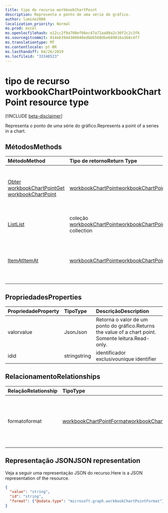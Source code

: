 ```yaml
---
title: tipo de recurso workbookChartPoint
description: Representa o ponto de uma série do gráfico.
author: lumine2008
localization_priority: Normal
ms.prod: excel
ms.openlocfilehash: e12cc2f9a700ef66ec47a72aa88a2c30f2c2c3f6
ms.sourcegitcommit: 014eb3944306948edbb6560dbe689816a168c4f7
ms.translationtype: MT
ms.contentlocale: pt-BR
ms.lasthandoff: 04/26/2019
ms.locfileid: "33348523"
---
```

# <a name="workbookchartpoint-resource-type"></a><span data-ttu-id="e2e8c-103">tipo de recurso workbookChartPoint</span><span class="sxs-lookup"><span data-stu-id="e2e8c-103">workbookChartPoint resource type</span></span>

[!INCLUDE [beta-disclaimer](../../includes/beta-disclaimer.md)]

<span data-ttu-id="e2e8c-104">Representa o ponto de uma série do gráfico.</span><span class="sxs-lookup"><span data-stu-id="e2e8c-104">Represents a point of a series in a chart.</span></span>


## <a name="methods"></a><span data-ttu-id="e2e8c-105">Métodos</span><span class="sxs-lookup"><span data-stu-id="e2e8c-105">Methods</span></span>

| <span data-ttu-id="e2e8c-106">Método</span><span class="sxs-lookup"><span data-stu-id="e2e8c-106">Method</span></span>           | <span data-ttu-id="e2e8c-107">Tipo de retorno</span><span class="sxs-lookup"><span data-stu-id="e2e8c-107">Return Type</span></span>    |<span data-ttu-id="e2e8c-108">Descrição</span><span class="sxs-lookup"><span data-stu-id="e2e8c-108">Description</span></span>|
|:---------------|:--------|:----------|
|[<span data-ttu-id="e2e8c-109">Obter workbookChartPoint</span><span class="sxs-lookup"><span data-stu-id="e2e8c-109">Get workbookChartPoint</span></span>](../api/chartpoint-get.md) | [<span data-ttu-id="e2e8c-110">workbookChartPoint</span><span class="sxs-lookup"><span data-stu-id="e2e8c-110">workbookChartPoint</span></span>](workbookchartpoint.md) |<span data-ttu-id="e2e8c-111">Leia as propriedades e os relacionamentos do objeto chartPoint.</span><span class="sxs-lookup"><span data-stu-id="e2e8c-111">Read properties and relationships of chartPoint object.</span></span>|
|[<span data-ttu-id="e2e8c-112">List</span><span class="sxs-lookup"><span data-stu-id="e2e8c-112">List</span></span>](../api/chartpoint-list.md) | <span data-ttu-id="e2e8c-113">coleção [workbookChartPoint](workbookchartpoint.md)</span><span class="sxs-lookup"><span data-stu-id="e2e8c-113">[workbookChartPoint](workbookchartpoint.md) collection</span></span> |<span data-ttu-id="e2e8c-114">Obtenha a coleção de objetos chartPoint.</span><span class="sxs-lookup"><span data-stu-id="e2e8c-114">Get chartPoint object collection.</span></span> |
|[<span data-ttu-id="e2e8c-115">ItemAt</span><span class="sxs-lookup"><span data-stu-id="e2e8c-115">ItemAt</span></span>](../api/chartpointscollection-itemat.md)|[<span data-ttu-id="e2e8c-116">workbookChartPoint</span><span class="sxs-lookup"><span data-stu-id="e2e8c-116">workbookChartPoint</span></span>](workbookchartpoint.md)|<span data-ttu-id="e2e8c-117">Recupera um ponto com base na respectiva posição dentro da série.</span><span class="sxs-lookup"><span data-stu-id="e2e8c-117">Retrieve a point based on its position within the series.</span></span>|

## <a name="properties"></a><span data-ttu-id="e2e8c-118">Propriedades</span><span class="sxs-lookup"><span data-stu-id="e2e8c-118">Properties</span></span>
| <span data-ttu-id="e2e8c-119">Propriedade</span><span class="sxs-lookup"><span data-stu-id="e2e8c-119">Property</span></span>     | <span data-ttu-id="e2e8c-120">Tipo</span><span class="sxs-lookup"><span data-stu-id="e2e8c-120">Type</span></span>   |<span data-ttu-id="e2e8c-121">Descrição</span><span class="sxs-lookup"><span data-stu-id="e2e8c-121">Description</span></span>|
|:---------------|:--------|:----------|
|<span data-ttu-id="e2e8c-122">valor</span><span class="sxs-lookup"><span data-stu-id="e2e8c-122">value</span></span>|<span data-ttu-id="e2e8c-123">Json</span><span class="sxs-lookup"><span data-stu-id="e2e8c-123">Json</span></span>|<span data-ttu-id="e2e8c-124">Retorna o valor de um ponto do gráfico.</span><span class="sxs-lookup"><span data-stu-id="e2e8c-124">Returns the value of a chart point.</span></span> <span data-ttu-id="e2e8c-125">Somente leitura.</span><span class="sxs-lookup"><span data-stu-id="e2e8c-125">Read-only.</span></span>|
|<span data-ttu-id="e2e8c-126">id</span><span class="sxs-lookup"><span data-stu-id="e2e8c-126">id</span></span>|<span data-ttu-id="e2e8c-127">string</span><span class="sxs-lookup"><span data-stu-id="e2e8c-127">string</span></span>|<span data-ttu-id="e2e8c-128">identificador exclusivo</span><span class="sxs-lookup"><span data-stu-id="e2e8c-128">unique identifier</span></span>|

## <a name="relationships"></a><span data-ttu-id="e2e8c-129">Relacionamento</span><span class="sxs-lookup"><span data-stu-id="e2e8c-129">Relationships</span></span>
| <span data-ttu-id="e2e8c-130">Relação</span><span class="sxs-lookup"><span data-stu-id="e2e8c-130">Relationship</span></span> | <span data-ttu-id="e2e8c-131">Tipo</span><span class="sxs-lookup"><span data-stu-id="e2e8c-131">Type</span></span>   |<span data-ttu-id="e2e8c-132">Descrição</span><span class="sxs-lookup"><span data-stu-id="e2e8c-132">Description</span></span>|
|:---------------|:--------|:----------|
|<span data-ttu-id="e2e8c-133">formato</span><span class="sxs-lookup"><span data-stu-id="e2e8c-133">format</span></span>|[<span data-ttu-id="e2e8c-134">workbookChartPointFormat</span><span class="sxs-lookup"><span data-stu-id="e2e8c-134">workbookChartPointFormat</span></span>](workbookchartpointformat.md)|<span data-ttu-id="e2e8c-135">Encapsula as propriedades de formato de um ponto do gráfico.</span><span class="sxs-lookup"><span data-stu-id="e2e8c-135">Encapsulates the format properties chart point.</span></span> <span data-ttu-id="e2e8c-136">Somente leitura.</span><span class="sxs-lookup"><span data-stu-id="e2e8c-136">Read-only.</span></span>|

## <a name="json-representation"></a><span data-ttu-id="e2e8c-137">Representação JSON</span><span class="sxs-lookup"><span data-stu-id="e2e8c-137">JSON representation</span></span>

<span data-ttu-id="e2e8c-138">Veja a seguir uma representação JSON do recurso.</span><span class="sxs-lookup"><span data-stu-id="e2e8c-138">Here is a JSON representation of the resource.</span></span>

<!--{
  "blockType": "resource",
  "optionalProperties": [
    "format"
    ],
  "keyProperty": "id",
  "baseType": "microsoft.graph.entity",
  "@odata.type": "microsoft.graph.workbookChartPoint"
}-->

```json
{
  "value": "string",
  "id": "string",
  "format": {"@odata.type": "microsoft.graph.workbookChartPointFormat"}
}

```

<!-- uuid: 8fcb5dbc-d5aa-4681-8e31-b001d5168d79
2015-10-25 14:57:30 UTC -->
<!--
{
  "type": "#page.annotation",
  "description": "ChartPoint resource",
  "keywords": "",
  "section": "documentation",
  "tocPath": "",
  "suppressions": []
}
-->
